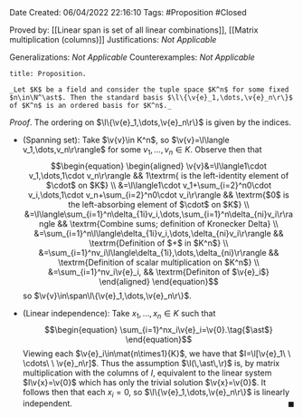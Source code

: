 <br />
<br />

Date Created: 06/04/2022 22:16:10
Tags: #Proposition #Closed

Proved by: [[Linear span is set of all linear combinations]], [[Matrix multiplication (columns)]]
Justifications: _Not Applicable_

Generalizations: _Not Applicable_
Counterexamples: _Not Applicable_

``` ad-Proposition
title: Proposition.

_Let $K$ be a field and consider the tuple space $K^n$ for some fixed $n\in\N^\ast$. Then the standard basis $\l\{\v{e}_1,\dots,\v{e}_n\r\}$ of $K^n$ is an ordered basis for $K^n$._

```

_Proof_. The ordering on $\l\{\v{e}_1,\dots,\v{e}_n\r\}$ is given by the indices.
* (Spanning set): Take $\v{v}\in K^n$, so $\v{v}=\l\langle v_1,\dots,v_n\r\rangle$ for some $v_1,\dots,v_n\in K$. Observe then that
$$\begin{equation}
    \begin{aligned}
        \v{v}&=\l\langle1\cdot v_1,\dots,1\cdot v_n\r\rangle && 1\textrm{ is the left-identity element of $\cdot$ on $K$} \\
        &=\l\langle1\cdot v_1+\sum_{i=2}^n0\cdot v_i,\dots,1\cdot v_n+\sum_{i=2}^n0\cdot v_i\r\rangle && \textrm{$0$ is the left-absorbing element of $\cdot$ on $K$} \\
        &=\l\langle\sum_{i=1}^n\delta_{1i}v_i,\dots,\sum_{i=1}^n\delta_{ni}v_i\r\rangle && \textrm{Combine sums; definition of Kronecker Delta} \\
        &=\sum_{i=1}^n\l\langle\delta_{1i}v_i,\dots,\delta_{ni}v_i\r\rangle && \textrm{Definition of $+$ in $K^n$} \\
        &=\sum_{i=1}^nv_i\l\langle\delta_{1i},\dots,\delta_{ni}\r\rangle && \textrm{Definition of scalar multiplication on $K^n$} \\
        &=\sum_{i=1}^nv_i\v{e}_i, && \textrm{Definiton of $\v{e}_i$}
    \end{aligned}
\end{equation}$$
so $\v{v}\in\span\l\{\v{e}_1,\dots,\v{e}_n\r\}$.

* (Linear independence): Take $x_1,\dots,x_n\in K$ such that
$$\begin{equation}
    \sum_{i=1}^nx_i\v{e}_i=\v{0}.\tag{$\ast$}
\end{equation}$$
Viewing each $\v{e}_i\in\mat{n\times1}{K}$, we have that $I=\l[\v{e}_1\ \ \cdots\ \ \v{e}_n\r]$. Thus the assumption $\l(\,\ast\,\r)$ is, by matrix multiplication with the columns of $I$, equivalent to the linear system $I\v{x}=\v{0}$ which has only the trivial solution $\v{x}=\v{0}$. It follows then  that each $x_i=0$, so $\l\{\v{e}_1,\dots,\v{e}_n\r\}$ is linearly independent.<span style="float:right;">$\blacksquare$</span>
